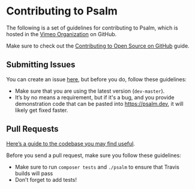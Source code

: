 # Contributing to Psalm

The following is a set of guidelines for contributing to Psalm, which is hosted in the [Vimeo Organization](https://github.com/vimeo) on GitHub.

Make sure to check out the [Contributing to Open Source on GitHub](https://guides.github.com/activities/contributing-to-open-source/) guide.

## Submitting Issues

You can create an issue [here](https://github.com/vimeo/psalm/issues/new), but before you do, follow these guidelines:

* Make sure that you are using the latest version (`dev-master`).
* It’s by no means a requirement, but if it's a bug, and you provide demonstration code that can be pasted into https://psalm.dev, it will likely get fixed faster.

## Pull Requests

[Here’s a guide to the codebase you may find useful](docs/how_psalm_works.md).

Before you send a pull request, make sure you follow these guidelines:

* Make sure to run `composer tests` and `./psalm` to ensure that Travis builds will pass
* Don’t forget to add tests!
